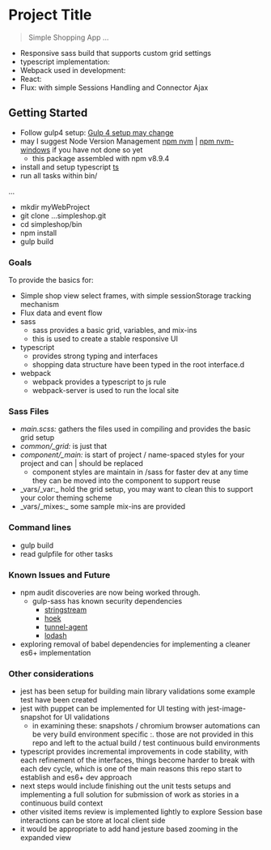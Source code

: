 # Project Title
> Simple Shopping App ...

* Responsive sass build that supports custom grid settings
* typescript implementation:  
* Webpack used in development:  
* React:  
* Flux: with simple Sessions Handling and Connector Ajax


## Getting Started
- Follow gulp4 setup: [Gulp 4 setup may change](https://www.npmjs.com/package/gulp4)
- may I suggest Node Version Management [npm nvm](https://github.com/creationix/nvm) | [npm nvm-windows](https://github.com/coreybutler/nvm-windows) if you have not done so yet
  - this package assembled with npm v8.9.4
- install and setup typescript [ts](https://www.npmjs.com/package/typescript)
- run all tasks within bin/

...
- mkdir myWebProject
- git clone ...simpleshop.git
- cd simpleshop/bin
- npm install
- gulp build

### Goals
To provide the basics for:
- Simple shop view select frames, with simple sessionStorage tracking mechanism
- Flux data and event flow
- sass
  - sass provides a basic grid, variables, and mix-ins
  - this is used to create a stable responsive UI
- typescript
  - provides strong typing and interfaces
  - shopping data structure have been typed in the root interface.d
- webpack
  - webpack provides a typescript to js rule
  - webpack-server is used to run the local site

### Sass Files
- _main.scss:_ gathers the files used in compiling and provides the basic grid setup
- _common/\_grid:_ is just that
- _component/\_main:_ is start of project / name-spaced styles for your project and can | should be replaced
  - component styles are maintain in /sass for faster dev at any time they can be moved into the component to support reuse
- _vars/\_var:\_ hold the grid setup, you may want to clean this to support your color theming scheme
- _vars/\_mixes:\_ some sample mix-ins are provided

### Command lines
  - gulp build
  - read gulpfile for other tasks

### Known Issues and Future
  - npm audit discoveries are now being worked through.
    - gulp-sass has known security dependencies
      - [stringstream](https://nodesecurity.io/advisories/664)
      - [hoek](https://nodesecurity.io/advisories/566)
      - [tunnel-agent](https://nodesecurity.io/advisories/598)
      - [lodash](https://nodesecurity.io/advisories/577)
  - exploring removal of babel dependencies for implementing a cleaner es6+ implementation

### Other considerations
  - jest has been setup for building main library validations some example test have been created
  - jest with puppet can be implemented for UI testing with jest-image-snapshot for UI validations
    - in examining these: snapshots / chromium browser automations can be very build environment specific
    :. those are not provided in this repo and left to the actual build / test continuous build environments
  - typescript provides incremental improvements in code stability, with each refinement of the interfaces, things become harder to break with each dev cycle, which is one of the main reasons this repo start to establish and es6+ dev approach
  - next steps would include finishing out the unit tests setups and implementing a full solution for submission of work as stories in a continuous build context
  - other visited items review is implemented lightly to explore Session base interactions can be store at local client side
  - it would be appropriate to add hand jesture based zooming in the expanded view
